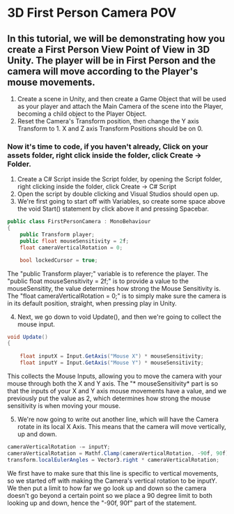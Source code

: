 # 3D First Person Camera POV 
## In this tutorial, we will be demonstrating how you create a First Person View Point of View in 3D Unity. The player will be in First Person and the camera will move according to the Player's mouse movements.

1. Create a scene in Unity, and then create a Game Object that will be used as your player and attach the Main Camera of the scene into the Player, becoming a child object to the Player Object.
2. Reset the Camera's Transform position, then change the Y axis Transform to 1. X and Z axis Transform Positions should be on 0.

### Now it's time to code, if you haven't already, Click on your assets folder, right click inside the folder, click Create -> Folder.

1. Create a C# Script inside the Script folder, by opening the Script folder, right clicking inside the folder, click Create -> C# Script
2. Open the script by double clicking and Visual Studios should open up.
3. We're first going to start off with Variables, so create some space above the void Start() statement by click above it and pressing Spacebar.
```.cs
public class FirstPersonCamera : MonoBehaviour
{
    public Transform player;
    public float mouseSensitivity = 2f;
    float cameraVerticalRotation = 0;

    bool lockedCursor = true;
```
The "public Transform player;" variable is to reference the player.
The "public float mouseSensitivity = 2f;" is to provide a value to the mouseSensitity, the value determines how strong the Mouse Sensitivity is.
The "float cameraVerticalRotation = 0;" is to simply make sure the camera is in its default position, straight, when pressing play in Unity.

4. Next, we go down to void Update(), and then we're going to collect the mouse input. 
```.cs
void Update()
{
  
    float inputX = Input.GetAxis("Mouse X") * mouseSensitivity;
    float inputY = Input.GetAxis("Mouse Y") * mouseSensitivity;
```
This collects the Mouse Inputs, allowing you to move the camera with your mouse through both the X and Y axis. 
The "* mouseSensitivity* part is so that the inputs of your X and Y axis mouse movements have a value, and we previously put the value as 2, which determines how strong the mouse sensitivity is when moving your mouse.

5. We're now going to write out another line, which will have the Camera rotate in its local X Axis. This means that the camera will move vertically, up and down.
```.cs
cameraVerticalRotation -= inputY;
cameraVerticalRotation = Mathf.Clamp(cameraVerticalRotation, -90f, 90f);
transform.localEulerAngles = Vector3.right * cameraVerticalRotation;
```
We first have to make sure that this line is specific to vertical movements, so we started off with making the Camera's vertical rotation to be inputY.
We then put a limit to how far we go look up and down so the camera doesn't go beyond a certain point so we place a 90 degree limit to both looking up and down, hence the "-90f, 90f" part of the statement.
